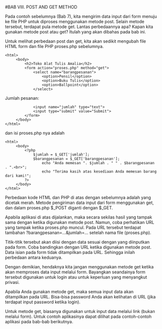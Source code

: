 #BAB VIII. POST AND GET METHOD

Pada contoh sebelumnya (Bab 7), kita mengirim data input dari form menuju ke file PHP untuk
diproses menggunakan metode post. Selain metode tersebut, terdapat pula metode get. Lantas
perbedaannya apa? Kapan kita gunakan metode post atau get? Itulah yang akan dibahas pada
bab ini.

Untuk melihat perbedaan post dan get, kita akan sedikit mengubah file HTML form dan file
PHP proses.php sebelumnya.

```
<html>
	 <body>
		 <h2>Toko Alat Tulis Amalia</h2>
		 <form action="proses.php" method="get">
			 <select name="barangpesanan">
				 <option>Pensil</option>
				 <option>Buku Tulis</option>
				 <option>Ballpoint</option>
			 </select>
```

Jumlah pesanan: 

```
			 <input name="jumlah" type="text">
			 <input type="submit" value="Submit">
		 </form>
	 </body>
</html>
```

dan isi proses.php nya adalah

```
<html>
	 <body>
		 <?php
			 $jumlah = $_GET['jumlah'];
			 $barangpesanan = $_GET['barangpesanan'];
				 echo "Anda memesan ". $jumlah . " " . $barangpesanan . ".<br>";
				 echo "Terima kasih atas kesediaan Anda memesan barang dari kami!";
		 ?>
	 </body>
</html>
```

Perbedaan kode HTML dan PHP di atas dengan sebelumnya adalah yang dicetak merah.
Metode pengiriman data input dari form menggunakan get, dan dalam proses.php $_POST
diganti dengan $_GET.

Apabila aplikasi di atas dijalankan, maka secara sekilas hasil yang tampak sama dengan ketika
digunakan metode post. Namun, coba perhatikan URL yang tampak ketika proses.php muncul.
Pada URL tersebut terdapat tambahan ?barangpesanan=...&jumlah=... setelah nama file
(proses.php). 

Titik-titik tersebut akan diisi dengan data sesuai dengan yang diinputkan pada form.
Coba bandingkan dengan URL ketika digunakan metode post. Data isian pada form tidak
ditampilkan pada URL. Sehingga inilah perbedaan antara keduanya.

Dengan demikian, hendaknya kita jangan menggunakan metode get ketika akan memproses
data input melalui form. Bayangkan seandainya form tersebut digunakan untuk login atau untuk
keperluan yang menyangkut privasi. 

Apabila Anda gunakan metode get, maka semua input data
akan ditampilkan pada URL. Bisa-bisa password Anda akan kelihatan di URL (jika terdapat input
password ketika login).

Untuk metode get, biasanya digunakan untuk input data melalui link (bukan melalui form). Untuk
contoh aplikasinya dapat dilihat pada contoh-contoh aplikasi pada bab-bab berikutnya.
